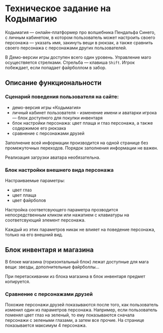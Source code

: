 # Техническое задание на Кодымагию

Кодымагия — онлайн-платформер про волшебника Пендальфа Синего, с личным кабинетом, в котором пользователь может настроить своего персонажа — указать имя, закинуть вещи в рюкзак, а также сравнить своего персонажа с персонажами других пользователей.

В Демо-версии игры доступен всего один уровень. Управление маго осуществяется стрелками. Стрельба — клавиша `Shift`. Игрок побеждает, если попадает файрболлом в забор.

## Описание функциональности
### Сценарий поведения пользователя на сайте:
- демо-версия игры «Кодымагия»
- личный кабинет пользователя
 - изменение имени и аватарки игрока
 — блок доступного для покупки инвентаря
 - блок настройки персонажа: цвет плаща и глаз персонажа, а также содержимое его рюкзака
 - сравнение с персонажами друзей

Заполнение всей информации производится на одной странице без промежуточных переходов. Порядок заполнения информации не важен.

Реализация загрузки аватара необязательна.

### Блок настройки внешнего вида персонажа
Настраиваемые параметры:
- цвет глаз
- цвет плаща
- цвет файрболов

Настройка соответсвующего параметра прозводится непосредственным кликом или нажатием с клавиатуры на соответсвующий элемент персонажа.

Каждый из этих параметров никак не влияет на поведение персонажа, только на его внешний вид.

## Блок инвентаря и магазина
В блоке магазина (горизонтальный блок) лежат доступные для мага вещи: звезды, дополнительные файрболлы...

При перетаскивании из блока магазина в блок инвентаря предмет копируется.

### Сравнение с персонажами друзей
Похожие персонажи друзей показываются после того, как пользователь изменил один из параметров персонажа. Например, если пользователь поменял цвет глаз на зеленый, то ему показываются сначала персонажи с зелеными глазами, а затем все прочие. На странице показывается максимум 4 персонажа.



